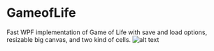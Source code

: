 # GameofLife
Fast WPF implementation  of Game of Life with save and load options, resizable big canvas, and two kind of cells.
![alt text](https://i.imgur.com/CQVvfL7.png)
